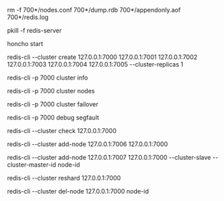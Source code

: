 rm -f 700*/nodes.conf 700*/dump.rdb 700*/appendonly.aof 700*/redis.log

pkill -f redis-server

honcho start

redis-cli --cluster create 127.0.0.1:7000 127.0.0.1:7001 127.0.0.1:7002 127.0.0.1:7003 127.0.0.1:7004 127.0.0.1:7005 --cluster-replicas 1

redis-cli -p 7000 cluster info

redis-cli -p 7000 cluster nodes

redis-cli -p 7000 cluster failover

redis-cli -p 7000 debug segfault

redis-cli --cluster check 127.0.0.1:7000

redis-cli --cluster add-node 127.0.0.1:7006 127.0.0.1:7000

redis-cli --cluster add-node 127.0.0.1:7007 127.0.0.1:7000 --cluster-slave
--cluster-master-id node-id

redis-cli --cluster reshard 127.0.0.1:7000

redis-cli --cluster del-node 127.0.0.1:7000 node-id